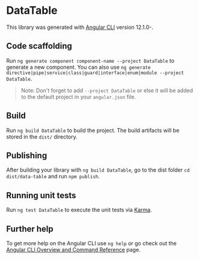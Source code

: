# DataTable

This library was generated with [Angular CLI](https://github.com/angular/angular-cli) version 12.1.0-.

## Code scaffolding

Run `ng generate component component-name --project DataTable` to generate a new component. You can also use `ng generate directive|pipe|service|class|guard|interface|enum|module --project DataTable`.
> Note: Don't forget to add `--project DataTable` or else it will be added to the default project in your `angular.json` file. 

## Build

Run `ng build DataTable` to build the project. The build artifacts will be stored in the `dist/` directory.

## Publishing

After building your library with `ng build DataTable`, go to the dist folder `cd dist/data-table` and run `npm publish`.

## Running unit tests

Run `ng test DataTable` to execute the unit tests via [Karma](https://karma-runner.github.io).

## Further help

To get more help on the Angular CLI use `ng help` or go check out the [Angular CLI Overview and Command Reference](https://angular.io/cli) page.
